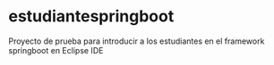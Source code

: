 # estudiantespringboot

Proyecto de prueba para introducir a los estudiantes en el framework springboot en Eclipse IDE
